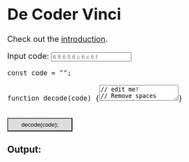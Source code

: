 # De Coder Vinci
<link rel="stylesheet" href="./styles/codemirror.css">
<style>
	body { font-size:18px; }
	pre { margin: 0; }
	button { background:#DDD !important; width: 150px; padding: 6px 0; }
	.wrapped,.wrapped>code { white-space: normal !important; }
</style>
<script src="codemirror.js"></script>
<script src="./modes/javascript.js"></script>
<script>
	console.log('Hello hacker!');
	let code = '6 8 6 5 6 c 6 c 6 f';
	document.addEventListener('DOMContentLoaded', () => {
		const runButton = document.getElementById('run');
		const resultCode = document.getElementById('result-code');
		const codeEl = document.getElementById('code');
		const editor = CodeMirror.fromTextArea(codeEl, {
			lineNumbers: true,
		});
		const assignValueEl = document.getElementById('assign-value');
		const codeInput = document.getElementById('code-input');
		codeInput.placeholder = code;
		codeInput.addEventListener('input', e => {
			code = e.target.value;
			assignValueEl.innerText = '"'+code+'"';
		});
		runButton.addEventListener('click', () => {
			const src = editor.getValue();
			const func = new Function('code', src);
			const res = func(code);
			console.log(res);
			if (typeof(res) === 'string')
				resultCode.innerText = res;
			else
				resultCode.innerHTML = '<b>Invalid result type, string expected</b>';
		});
	});
</script>

Check out the [introduction](/decodervinci/intro).

Input code: <input id="code-input" type="string" placeholder="6 8 6 5 6 c 6 c 6 f">

<pre class="cm-s-default wrapped"><code><span class="cm-keyword">const</span> <span class="cm-variable-2">code</span> <span class="cm-operator">=</span> <span id="assign-value" class="cm-string">"<script>document.write(code)</script>"</span>;</code></pre>
<pre class="cm-s-default"><code>
<span class="cm-keyword">function</span> <span class="cm-variable-2">decode</span>(<span class="cm-variable-2">code</span>) {<textarea id="code">// edit me!
// Remove spaces between chars
code = code.split(' ').join('');
// Match hex char pairs, replace each pair with the string representation
code = code.match(/\w{2}/g).map(
    hex => String.fromCharCode(parseInt(hex, 16))
).join('');
// Return the decoded string
return code;</textarea>}
</code></pre>
<button id="run" class="CodeMirror cm-s-default" type="button">decode(<span class="cm-variable-2">code</span>);</button>
<div class="result wrapped">
	<h3>Output:</h3>
	<pre><code id="result-code"></code></pre>
</div>
